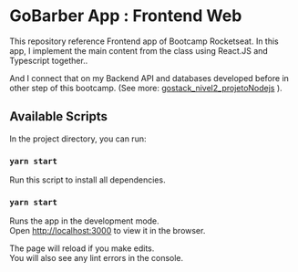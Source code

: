 # GoBarber App : Frontend Web

This repository reference Frontend app of Bootcamp Rocketseat. In this app, I implement the main content from the class using React.JS and Typescript together..

And I connect that on my Backend API and databases developed before in other step of this bootcamp. (See more: [gostack_nivel2_projetoNodejs](https://github.com/guilhermeal/gostack_nivel2_projetoNodejs) ).


## Available Scripts

In the project directory, you can run:

### `yarn start`

Run this script to install all dependencies.

### `yarn start`

Runs the app in the development mode.<br />
Open [http://localhost:3000](http://localhost:3000) to view it in the browser.

The page will reload if you make edits.<br />
You will also see any lint errors in the console.
